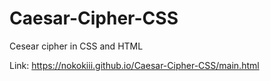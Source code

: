 # Caesar-Cipher-CSS
Cesear cipher in CSS and HTML

Link: https://nokokiii.github.io/Caesar-Cipher-CSS/main.html
